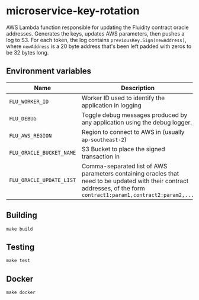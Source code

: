 
# microservice-key-rotation

AWS Lambda function responsible for updating the Fluidity contract oracle addresses. Generates the keys, updates AWS parameters, then pushes a log to S3. For each token, the log contains `previousKey.Sign(newAddress)`, where `newAddress` is a 20 byte address that's been left padded with zeros to be 32 bytes long.

## Environment variables

|             Name             |                                  Description
|------------------------------|------------------------------------------------------------------------------|
| `FLU_WORKER_ID`       | Worker ID used to identify the application in logging |
| `FLU_DEBUG`           | Toggle debug messages produced by any application using the debug logger.    |
| `FLU_AWS_REGION` | Region to connect to AWS in (usually `ap-southeast-2`) |
| `FLU_ORACLE_BUCKET_NAME` | S3 Bucket to place the signed transaction in |
| `FLU_ORACLE_UPDATE_LIST` | Comma-separated list of AWS parameters containing oracles that need to be updated with their contract addresses, of the form `contract1:param1,contract2:param2,...` |

## Building

    make build

## Testing

    make test

## Docker

    make docker
